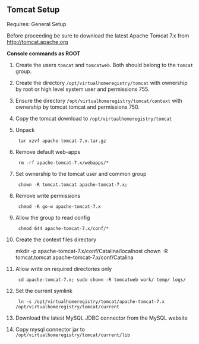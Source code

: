 ## Tomcat Setup

Requires: General Setup

Before proceeding be sure to download the latest Apache Tomcat 7.x from http://tomcat.apache.org

**Console commands as ROOT**

1. Create the users `tomcat` and `tomcatweb`. Both should belong to the `tomcat` group.
1. Create the directory `/opt/virtualhomeregistry/tomcat` with ownership by root or high level system user and permissions 755.
1. Ensure the directory `/opt/virtualhomeregistry/tomcat/context` with ownership by tomcat.tomcat and permissions 750.
1. Copy the tomcat download to `/opt/virtualhomeregistry/tomcat`
1. Unpack
	
		tar xzvf apache-tomcat-7.x.tar.gz
		
1. Remove default web-apps 

		rm -rf apache-tomcat-7.x/webapps/*
		
1. Set ownership to the tomcat user and common group 

		chown -R tomcat.tomcat apache-tomcat-7.x;
		
1. Remove write permissions 

		chmod -R go-w apache-tomcat-7.x
		
1. Allow the group to read config 

		chmod 644 apache-tomcat-7.x/conf/*

1. Create the context files directory 

    mkdir -p apache-tomcat-7.x/conf/Catalina/localhost
    chown -R tomcat.tomcat apache-tomcat-7.x/conf/Catalina
		
1. Allow write on required directories only 

		cd apache-tomcat-7.x; sudo chown -R tomcatweb work/ temp/ logs/

1. Set the current symlink

		ln -s /opt/virtualhomeregistry/tomcat/apache-tomcat-7.x /opt/virtualhomeregistry/tomcat/current
		
1. Download the latest MySQL JDBC connector from the MySQL website
1. Copy mysql connector jar to `/opt/virtualhomeregistry/tomcat/current/lib`
